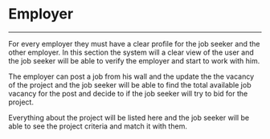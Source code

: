 # Employer

---



  For every employer they must have a clear profile for the job 
  seeker and the other employer. In this section the system will 
  a clear view of the user and the job seeker will be able to verify
  the employer and start to work with him. 

  
  The employer can post a job from his wall and the update the
  the vacancy of the project and the job seeker will be able to
  find the total available job vacancy for the post and decide to
  if the job seeker will try to bid for the project.

  
  Everything about the project will be listed here and the job seeker
  will be able to see the project criteria and match it with them. 